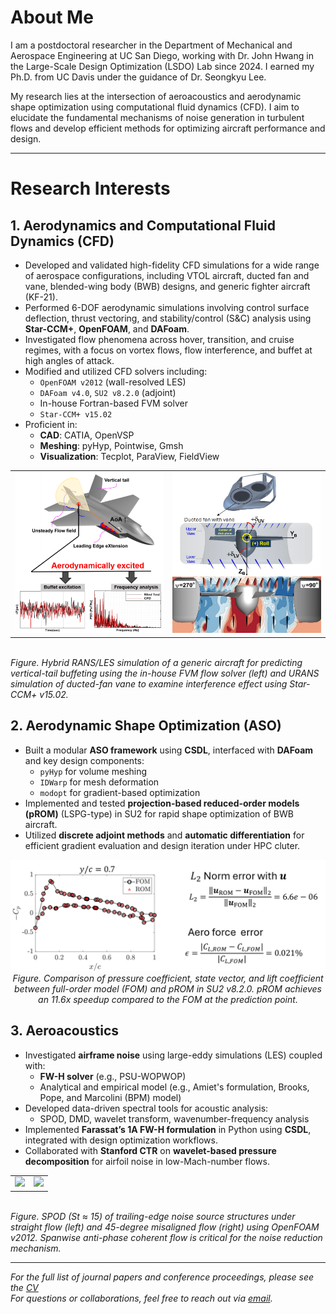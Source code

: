 # About Me

I am a postdoctoral researcher in the Department of Mechanical and Aerospace Engineering at UC San Diego, working with Dr. John Hwang in the Large-Scale Design Optimization (LSDO) Lab since 2024. I earned my Ph.D. from UC Davis under the guidance of Dr. Seongkyu Lee.

My research lies at the intersection of aeroacoustics and aerodynamic shape optimization using computational fluid dynamics (CFD). I aim to elucidate the fundamental mechanisms of noise generation in turbulent flows and develop efficient methods for optimizing aircraft performance and design.

---

# Research Interests

## 1. Aerodynamics and Computational Fluid Dynamics (CFD)

- Developed and validated high-fidelity CFD simulations for a wide range of aerospace configurations, including VTOL aircraft, ducted fan and vane, blended-wing body (BWB) designs, and generic fighter aircraft (KF-21).
- Performed 6-DOF aerodynamic simulations involving control surface deflection, thrust vectoring, and stability/control (S&C) analysis using **Star-CCM+**, **OpenFOAM**, and **DAFoam**.
- Investigated flow phenomena across hover, transition, and cruise regimes, with a focus on vortex flows, flow interference, and buffet at high angles of attack.
- Modified and utilized CFD solvers including:
  - `OpenFOAM v2012` (wall-resolved LES)
  - `DAFoam v4.0`, `SU2 v8.2.0` (adjoint)
  - In-house Fortran-based FVM solver
  - `Star-CCM+ v15.02`
- Proficient in:
  - **CAD**: CATIA, OpenVSP   
  - **Meshing**: pyHyp, Pointwise, Gmsh  
  - **Visualization**: Tecplot, ParaView, FieldView

<p align="center">
  <table>
    <tr>
      <td><img src="./assets/figures/Airplane1_jet.png" width="300"/></td>
      <td><img src="./assets/figures/Airplane2_vtol.png" width="300"/></td>
    </tr>
  </table>
  <br/>
  <em>Figure. Hybrid RANS/LES simulation of a generic aircraft for predicting vertical-tail buffeting using the in-house FVM flow solver (left) and URANS simulation of ducted-fan vane to examine interference effect using Star-CCM+ v15.02.</em>
</p>


## 2. Aerodynamic Shape Optimization (ASO)

- Built a modular **ASO framework** using **CSDL**, interfaced with **DAFoam** and key design components:
  - `pyHyp` for volume meshing
  - `IDWarp` for mesh deformation
  - `modopt` for gradient-based optimization
- Implemented and tested **projection-based reduced-order models (pROM)** (LSPG-type) in SU2 for rapid shape optimization of BWB aircraft.
- Utilized **discrete adjoint methods** and **automatic differentiation** for efficient gradient evaluation and design iteration under HPC cluter.

<p align="center">
  <img src="./assets/figures/aso_rom.png" width="600"/>
  <br/>
  <em> Figure. Comparison of pressure coefficient, state vector, and lift coefficient between full-order model (FOM) and pROM in SU2 v8.2.0. pROM achieves an 11.6x speedup compared to the FOM at the prediction point.</em>
</p>

## 3. Aeroacoustics

- Investigated **airframe noise** using large-eddy simulations (LES) coupled with:
  - **FW-H solver** (e.g., PSU-WOPWOP)
  - Analytical and empirical model (e.g., Amiet's formulation, Brooks, Pope, and Marcolini (BPM) model)
- Developed data-driven spectral tools for acoustic analysis:
  - SPOD, DMD, wavelet transform, wavenumber-frequency analysis
- Implemented **Farassat’s 1A FW-H formulation** in Python using **CSDL**, integrated with design optimization workflows.
- Collaborated with **Stanford CTR** on **wavelet-based pressure decomposition** for airfoil noise in low-Mach-number flows.

<p align="center">
  <table>
    <tr>
      <td><img src="./assets/figures/spod_1_sweep0deg_1kHz.gif" width="300"/></td>
      <td><img src="./assets/figures/spod_2_sweep45deg_1kHz.gif" width="300"/></td>
    </tr>
  </table>
  <br/>
  <em>Figure. SPOD (St &asymp; 15) of trailing-edge noise source structures under straight flow (left) and 45-degree misaligned flow (right) using OpenFOAM v2012. Spanwise anti-phase coherent flow is critical for the noise reduction mechanism.</em>
</p>

---

*For the full list of journal papers and conference proceedings, please see the [CV](./CV_Donghun_Kang_Git.pdf)*  
*For questions or collaborations, feel free to reach out via [email](mailto:d8kang@ucsd.edu).*

